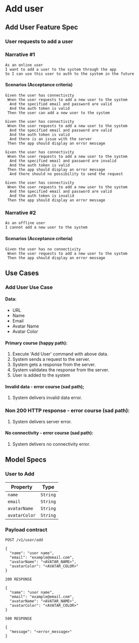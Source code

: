 # Add user

## Add User Feature Spec

### User requests to add a user

### Narrative #1

```
As an online user
I want to add a user to the system through the app
So I can use this user to auth to the system in the future
```

#### Scenarios (Acceptance criteria)

```
Given the user has connectivity
 Wnen the user requests to add a new user to the system
  And the specified email and password are valid
  And the auth token is valid
 Then the user can add a new user to the system

Given the user has connectivity
 Wnen the user requests to add a new user to the system
  And the specified email and password are valid
  And the auth token is valid
  And there is an issue with the server
 Then the app should display an error message

Given the user has connectivity
 Wnen the user requests to add a new user to the system
  And the specified email and password are invalid
  And the auth token is valid
 Then the app should display an error message
  And there should no possibility to send the request

Given the user has connectivity
 Wnen the user requests to add a new user to the system
  And the specified email and password are valid
  And the auth token is invalid
 Then the app should display an error message
```

### Narrative #2

```
As an offline user
I cannot add a new user to the system
```

#### Scenarios (Acceptance criteria)

```
Given the user has no connectivity
 Wnen the user requests to add a new user to the system
 Then the app should display an error message
```

## Use Cases

### Add User Use Case

#### Data:
- URL
- Name
- Email
- Avatar Name
- Avatar Color

#### Primary course (happy path):
1. Execute 'Add User' command with above data.
2. System sends a request to the server.
3. System gets a response from the server.
4. System validates the response from the server.
5. User is added to the system

#### Invalid data - error course (sad path);
1. System delivers invalid data error.

### Non 200 HTTP response - error course (sad path):
1. System delivers server error.

#### No connectivity - error course (sad path):
1. System delivers no connectivity error.

## Model Specs

### User to Add

| Property      | Type                |
|---------------|---------------------|
| `name`        | `String`            |
| `email`       | `String`            |
| `avatarName`  | `String`            |
| `avatarColor` | `String`            |

### Payload contract

```
POST /v1/user/add

{
  "name": "user name",
  "email": "example@email.com",
  "avatarName": "<AVATAR_NAME>",
  "avatarColor": "<AVATAR_COLOR>"
}

200 RESPONSE

{
  "name": "user name",
  "email": "example@email.com",
  "avatarName": "<AVATAR_NAME>",
  "avatarColor": "<AVATAR_COLOR>"
}

500 RESPONSE

{
  "message": "<error_message>"
}
```